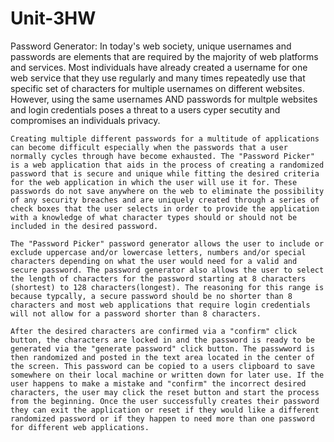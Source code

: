 # Unit-3HW

Password Generator: 
    In today's web society, unique usernames and passwords are elements that are required by the majority of web platforms and services. Most individuals have already created a username for one web service that they use regularly and many times repeatedly use that specific set of characters for multiple usernames on different websites. However, using the same usernames AND passwords for multple websites and login credentials poses a threat to a users cyper secutity and compromises an individuals privacy. 

    Creating multiple different passwords for a multitude of applications can become difficult especially when the passwords that a user normally cycles through have become exhausted. The "Password Picker" is a web application that aids in the process of creating a randomized password that is secure and unique while fitting the desired criteria for the web application in which the user will use it for. These passwords do not save anywhere on the web to eliminate the possibility of any security breaches and are uniquely created through a series of check boxes that the user selects in order to provide the application with a knowledge of what character types should or should not be included in the desired password. 

    The "Password Picker" password generator allows the user to include or exclude uppercase and/or lowercase letters, numbers and/or special characters depending on what the user would need for a valid and secure password. The password generator also allows the user to select the length of characters for the password starting at 8 characters (shortest) to 128 characters(longest). The reasoning for this range is because typcally, a secure password should be no shorter than 8 characters and most web applications that require login credentials will not allow for a password shorter than 8 characters.
    
    After the desired characters are confirmed via a "confirm" click button, the characters are locked in and the password is ready to be generated via the "generate password" click button. The passwword is then randomized and posted in the text area located in the center of the screen. This password can be copied to a users clipboard to save somewhere on their local machine or written down for later use. If the user happens to make a mistake and "confirm" the incorrect desired characters, the user may click the reset button and start the process from the beginning. Once the user successfully creates their password they can exit the application or reset if they would like a different randomized password or if they happen to need more than one password for different web applications. 


